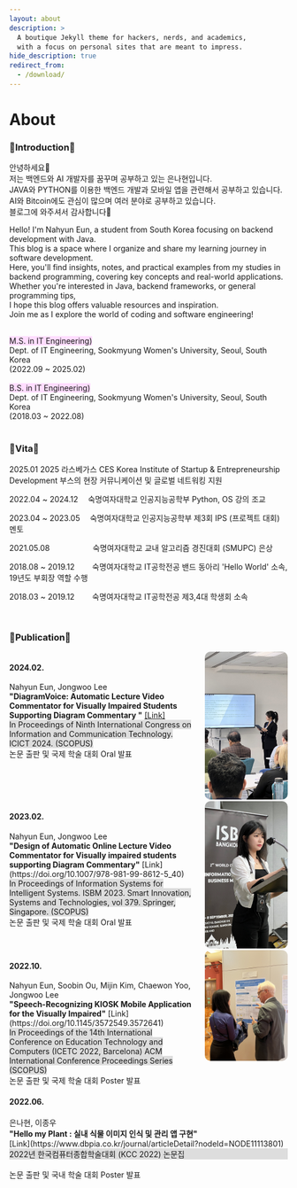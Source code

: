 ```yaml
---
layout: about
description: >
  A boutique Jekyll theme for hackers, nerds, and academics,
  with a focus on personal sites that are meant to impress.
hide_description: true
redirect_from:
  - /download/
---
```


# About

<!--author-->

<h3>🩷Introduction🩷</h3>

안녕하세요👋 <br>
저는 백엔드와 AI 개발자를 꿈꾸며 공부하고 있는 은나현입니다.<br>
JAVA와 PYTHON를 이용한 백엔드 개발과 모바일 앱을 관련해서 공부하고 있습니다.<br>
AI와 Bitcoin에도 관심이 많으며 여러 분야로 공부하고 있습니다.<br>
블로그에 와주셔서 감사합니다🤗<br>

Hello! I'm Nahyun Eun, a student from South Korea focusing on backend development with Java. <br>
This blog is a space where I organize and share my learning journey in software development. <br>
Here, you'll find insights, notes, and practical examples from my studies in backend programming, covering key concepts and real-world applications. <br>
Whether you're interested in Java, backend frameworks, or general programming tips, <br>
I hope this blog offers valuable resources and inspiration. <br>
Join me as I explore the world of coding and software engineering!<br><br>

<span style="background-color:#FFDDFF">M.S. in IT Engineering)</span> <br>
Dept. of IT Engineering, Sookmyung Women's University, Seoul, South Korea <br>
(2022.09 ~ 2025.02) <br><br>
<span style="background-color:#FFDDFF">B.S. in IT Engineering)</span> <br>
Dept. of IT Engineering, Sookmyung Women's University, Seoul, South Korea <br>
(2018.03 ~ 2022.08) <br><br>

<h3>🔹Vita🔹</h3>

2025.01 2025 라스베가스 CES Korea Institute of Startup & Entrepreneurship Development 부스의 현장 커뮤니케이션 및 글로벌 네트워킹 지원<br>

2022.04 ~ 2024.12 　숙명여자대학교 인공지능공학부 Python, OS 강의 조교 <br>

2023.04 ~ 2023.05 　숙명여자대학교 인공지능공학부 제3회 IPS (프로젝트 대회) 멘토 <br>

2021.05.08 　　　　　 숙명여자대학교 교내 알고리즘 경진대회 (SMUPC) 은상 <br>

2018.08 ~ 2019.12 　　숙명여자대학교 IT공학전공 밴드 동아리 'Hello World' 소속, 19년도 부회장 역할 수행 <br>

2018.03 ~ 2019.12 　　숙명여자대학교 IT공학전공 제3,4대 학생회 소속 <br><br>

<div style="display: flex; flex-direction: column;">
<h3>🔶Publication🔶</h3>

<div style="display: flex; align-items: flex-start;">
  <div style="flex: 1;">
    <h4>2024.02.	</h4>
    Nahyun Eun, Jongwoo Lee<br>
    <strong>"DiagramVoice: Automatic Lecture Video Commentator for Visually Impaired Students Supporting Diagram Commentary "</strong> 
    <a href="https://doi.org/10.1007/978-981-97-3559-4_31">[Link]</a><br>
    <span style="background-color:#DDDDDD">In Proceedings of Ninth International Congress on Information and Communication Technology. ICICT 2024. (SCOPUS)</span><br>
    논문 출판 및 국제 학술 대회 Oral 발표<br>
  </div>
  <div style="margin-left: 20px;">
    <img src="assets/img/myImage/london_presentation.jpeg" alt="Your Photo" style="width: 150px; border-radius: 10px;">
  </div>
</div>

<div style="display: flex; align-items: flex-start;">
  <div style="flex: 1;">
    <h4>2023.02.	</h4>
    Nahyun Eun, Jongwoo Lee<br>
    <strong>"Design of Automatic Online Lecture Video Commentator for Visually impaired students supporting Diagram Commentary"</strong> [Link](https://doi.org/10.1007/978-981-99-8612-5_40)<br>
    <span style="background-color:#DDDDDD">In Proceedings of Information Systems for Intelligent Systems. ISBM 2023. Smart Innovation, Systems and Technologies, vol 379. Springer, Singapore. (SCOPUS)</span><br>
    논문 출판 및 국제 학술 대회 Oral 발표<br>
  </div>
  <div style="margin-left: 20px;">
    <img src="assets/img/myImage/bangkok_presentation.JPG" alt="Your Photo" style="width: 150px; border-radius: 10px;">
  </div>
</div>

<div style="display: flex; align-items: flex-start;">
  <div style="flex: 1;">
    <h4>2022.10.	</h4>
    Nahyun Eun, Soobin Ou, Mijin Kim, Chaewon Yoo, Jongwoo Lee<br>
    <strong>"Speech-Recognizing KIOSK Mobile Application for the Visually Impaired"</strong> [Link](https://doi.org/10.1145/3572549.3572641)<br>
    <span style="background-color:#DDDDDD">In Proceedings of the 14th International Conference on Education Technology and Computers (ICETC 2022, Barcelona)
    ACM International Conference Proceedings Series (SCOPUS)</span><br>
    논문 출판 및 국제 학술 대회 Poster 발표<br>
  </div>
  <div style="margin-left: 20px;">
    <img src="assets/img/myImage/spain_presentation.JPG" alt="Your Photo" style="width: 150px; border-radius: 10px;">
  </div>
</div>

<h4>2022.06.	</h4>
은나현, 이종우<br>
<strong>"Hello my Plant : 실내 식물 이미지 인식 및 관리 앱 구현"</strong> [Link](https://www.dbpia.co.kr/journal/articleDetail?nodeId=NODE11113801)<br>
<span style="background-color:#DDDDDD">2022년 한국컴퓨터종합학술대회 (KCC 2022) 논문집</span><br>
논문 출판 및 국내 학술 대회 Poster 발표<br>

</div>

[blog]: /
[portfolio]: https://hydejack.com/examples/
[resume]: https://hydejack.com/resume/
[download]: https://hydejack.com/download/
[welcome]: https://hydejack.com/
[forms]: https://hydejack.com/forms-by-example/
[features]: #features
[news]: #build-an-audience
[syntax]: syntax-highlighting
[latex]: #beautiful-math
[dark]: https://hydejack.com/blog/hydejack/2018-09-01-introducing-dark-mode/
[search]: https://hydejack.com/#_search-input
[grid]: https://hydejack.com/blog/hydejack/
[lic]: LICENSE.md
[pro]: licenses/PRO.md
[docs]: docs/README.md
[ofln]: docs/advanced.md#enabling-offline-support
[math]: docs/writing.md#adding-math
[kit]: https://github.com/hydecorp/hydejack-starter-kit/releases
[src]: https://github.com/hydecorp/hydejack
[gem]: https://rubygems.org/gems/jekyll-theme-hydejack
[buy]: https://gum.co/nuOluY
[gpss]: https://developers.google.com/speed/pagespeed/insights/?url=https%3A%2F%2Fhydejack.com%2Fdocs%2F
[rouge]: http://rouge.jneen.net
[katex]: https://khan.github.io/KaTeX/
[mathjax]: https://www.mathjax.org/
[tinyletter]: https://tinyletter.com/
